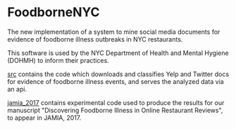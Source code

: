 # FoodborneNYC

The new implementation of a system to mine social media documents for evidence of foodborne illness outbreaks in NYC restaurants.

This software is used by the NYC Department of Health and Mental Hygiene (DOHMH) to inform their practices.

[src]('src/') contains the code which downloads and classifies Yelp and Twitter docs for evidence of foodborne illness events, and serves the analyzed data via an api.

[jamia_2017]('jamia_2017') contains experimental code used to produce the results for our manuscript "Discovering Foodborne Illness in Online Restaurant Reviews", to appear in JAMIA, 2017.
